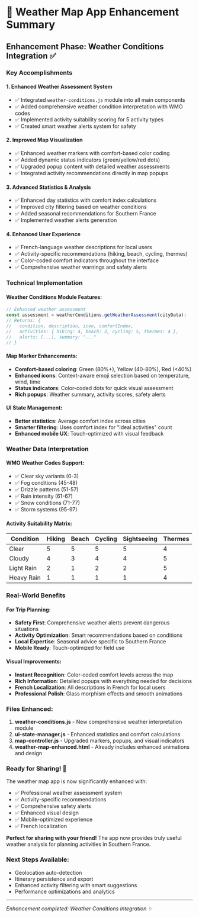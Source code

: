 # 🌟 Weather Map App Enhancement Summary

## Enhancement Phase: Weather Conditions Integration ✅

### Key Accomplishments

#### 1. **Enhanced Weather Assessment System**
- ✅ Integrated `weather-conditions.js` module into all main components
- ✅ Added comprehensive weather condition interpretation with WMO codes
- ✅ Implemented activity suitability scoring for 5 activity types
- ✅ Created smart weather alerts system for safety

#### 2. **Improved Map Visualization**
- ✅ Enhanced weather markers with comfort-based color coding
- ✅ Added dynamic status indicators (green/yellow/red dots)
- ✅ Upgraded popup content with detailed weather assessments
- ✅ Integrated activity recommendations directly in map popups

#### 3. **Advanced Statistics & Analysis**
- ✅ Enhanced day statistics with comfort index calculations
- ✅ Improved city filtering based on weather conditions
- ✅ Added seasonal recommendations for Southern France
- ✅ Implemented weather alerts generation

#### 4. **Enhanced User Experience**
- ✅ French-language weather descriptions for local users
- ✅ Activity-specific recommendations (hiking, beach, cycling, thermes)
- ✅ Color-coded comfort indicators throughout the interface
- ✅ Comprehensive weather warnings and safety alerts

### Technical Implementation

#### Weather Conditions Module Features:
```javascript
// Enhanced weather assessment
const assessment = weatherConditions.getWeatherAssessment(cityData);
// Returns: {
//   condition, description, icon, comfortIndex,
//   activities: { hiking: 4, beach: 3, cycling: 5, thermes: 4 },
//   alerts: [...], summary: "..."
// }
```

#### Map Marker Enhancements:
- **Comfort-based coloring**: Green (80%+), Yellow (40-80%), Red (<40%)
- **Enhanced icons**: Context-aware emoji selection based on temperature, wind, time
- **Status indicators**: Color-coded dots for quick visual assessment
- **Rich popups**: Weather summary, activity scores, safety alerts

#### UI State Management:
- **Better statistics**: Average comfort index across cities
- **Smarter filtering**: Uses comfort index for "ideal activities" count
- **Enhanced mobile UX**: Touch-optimized with visual feedback

### Weather Data Interpretation

#### WMO Weather Codes Support:
- ✅ Clear sky variants (0-3)
- ✅ Fog conditions (45-48)
- ✅ Drizzle patterns (51-57)
- ✅ Rain intensity (61-67)
- ✅ Snow conditions (71-77)
- ✅ Storm systems (95-97)

#### Activity Suitability Matrix:
| Condition | Hiking | Beach | Cycling | Sightseeing | Thermes |
|-----------|--------|-------|---------|-------------|---------|
| Clear | 5 | 5 | 5 | 5 | 4 |
| Cloudy | 4 | 3 | 4 | 4 | 5 |
| Light Rain | 2 | 1 | 2 | 2 | 5 |
| Heavy Rain | 1 | 1 | 1 | 1 | 4 |

### Real-World Benefits

#### For Trip Planning:
- **Safety First**: Comprehensive weather alerts prevent dangerous situations
- **Activity Optimization**: Smart recommendations based on conditions
- **Local Expertise**: Seasonal advice specific to Southern France
- **Mobile Ready**: Touch-optimized for field use

#### Visual Improvements:
- **Instant Recognition**: Color-coded comfort levels across the map
- **Rich Information**: Detailed popups with everything needed for decisions
- **French Localization**: All descriptions in French for local users
- **Professional Polish**: Glass morphism effects and smooth animations

### Files Enhanced:
1. **weather-conditions.js** - New comprehensive weather interpretation module
2. **ui-state-manager.js** - Enhanced statistics and comfort calculations
3. **map-controller.js** - Upgraded markers, popups, and visual indicators
4. **weather-map-enhanced.html** - Already includes enhanced animations and design

### Ready for Sharing! 🚀

The weather map app is now significantly enhanced with:
- ✅ Professional weather assessment system
- ✅ Activity-specific recommendations
- ✅ Comprehensive safety alerts
- ✅ Enhanced visual design
- ✅ Mobile-optimized experience
- ✅ French localization

**Perfect for sharing with your friend!** The app now provides truly useful weather analysis for planning activities in Southern France.

### Next Steps Available:
- Geolocation auto-detection
- Itinerary persistence and export
- Enhanced activity filtering with smart suggestions
- Performance optimizations and analytics

---
*Enhancement completed: Weather Conditions Integration ✨*